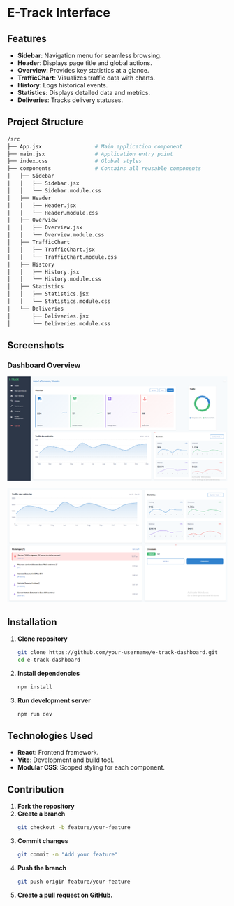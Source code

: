 # E-Track Interface


## Features
- **Sidebar**: Navigation menu for seamless browsing.
- **Header**: Displays page title and global actions.
- **Overview**: Provides key statistics at a glance.
- **TrafficChart**: Visualizes traffic data with charts.
- **History**: Logs historical events.
- **Statistics**: Displays detailed data and metrics.
- **Deliveries**: Tracks delivery statuses.


## Project Structure

```bash
/src
├── App.jsx                 # Main application component
├── main.jsx                # Application entry point
├── index.css               # Global styles
├── components              # Contains all reusable components
│   ├── Sidebar
│   │   ├── Sidebar.jsx
│   │   └── Sidebar.module.css
│   ├── Header
│   │   ├── Header.jsx
│   │   └── Header.module.css
│   ├── Overview
│   │   ├── Overview.jsx
│   │   └── Overview.module.css
│   ├── TrafficChart
│   │   ├── TrafficChart.jsx
│   │   └── TrafficChart.module.css
│   ├── History
│   │   ├── History.jsx
│   │   └── History.module.css
│   ├── Statistics
│   │   ├── Statistics.jsx
│   │   └── Statistics.module.css
│   └── Deliveries
│       ├── Deliveries.jsx
│       └── Deliveries.module.css

```
## Screenshots

###  **Dashboard Overview**
![Dashboard Overview    ](./assets/Dashboard.png)

![Dashboard Overview    ](./assets/Dashboard1.png)

## Installation

1. **Clone repository**
   ```bash
   git clone https://github.com/your-username/e-track-dashboard.git
   cd e-track-dashboard
   ```
2. **Install dependencies**
   ```bash
   npm install
   ```
3. **Run development server**
   ```bash
   npm run dev
   ```
## Technologies Used
- **React**: Frontend framework.
- **Vite**: Development and build tool.
- **Modular CSS**: Scoped styling for each component.

## Contribution
1. **Fork the repository**
2. **Create a branch**
    ```bash
    git checkout -b feature/your-feature
    ```
3. **Commit changes**
    ```bash
    git commit -m "Add your feature"
    ```
4. **Push the branch**
    ```bash
    git push origin feature/your-feature
    ```
5. **Create a pull request on GitHub.**


